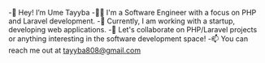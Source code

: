 
-👋 Hey! I’m Ume Tayyba
-👨‍💻 I'm a Software Engineer with a focus on PHP and Laravel development.
-🚀 Currently, I am working with a startup, developing web applications.
-💬 Let's collaborate on PHP/Laravel projects or anything interesting in the software development space!
-📫 You can reach me out at tayyba808@gmail.com


